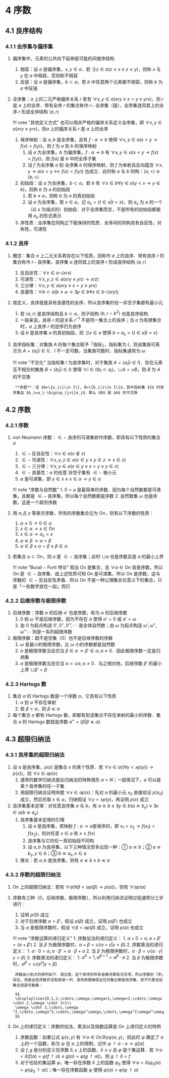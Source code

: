 # 4 序数

## 4.1 良序结构
### 4.1.1 全序集与偏序集
1. 偏序集中，元素的公共向下延伸是可能的间接序结构
    1. 相容：设 $a$ 是偏序集，$x,y\in a$．若 $\exists z\in a(z\leqslant x\wedge z\leqslant y)$，则称 $x$ 与 $y$ 在 $a$ 中相容，否则称不相容
    2. 反链：设 $a$ 是偏序集，$b\subset a$，若 $b$ 中任意两个元素都不相容，则称 $b$ 为 $a$ 中反链
2. 全序集：$a$ 上的二元严格偏序关系 $r$ 若有 $\forall x,y\in a(xry\vee x=y\vee yrx)$，则 $r$ 是 $a$ 上的全序．带有全序 $r$ 的集合称作 $r-$ 全序集（链），全序集连同其上的全序 $r$ 形成全序结构 $\left< a,r\right>$

    !!! note "其他定义方式"
        也可以用非严格的偏序关系定义全序集，即 $\forall x,y\in a(xry\vee yrx)$，则$a$ 上的偏序关系 $r$ 是 $a$ 上的全序

    1. 保序映射：设 $a,b$ 是全序集，且有 $f:a\to b$ 使得 $\forall x,y\in a(x<y\to f(x)<f(y))$，则 $f$ 为 $a$ 到 $b$ 的保序映射
        1. 设 $a$ 为全序集，$b$ 为偏序集，$f:a\to b$ 有 $\forall x,y\in a(x<y\to f(x)<f(y))$，则 $f[a]$ 是 $b$ 中的全序子集
        2. 设 $f$ 为全序集 $a$ 到 全序集 $b$ 的保序映射，则 $f$ 为单射且反向蕴含 $\forall x,y\to a(x<y\leftrightarrow f(x)<f(y))$ 也成立．此时称 $a$ 与 $b$ 同构：$\left< a,<\right> \cong \left< b,< \right>$
    2. 初始段：设 $a$ 为全序集，$b\subset a$，若 $b$ 有 $\forall x\in b\forall y\in a(y<x\to y\in b)$，则称 $b$ 为 a 的初始段
        1. 若 $b\neq a$，则称 $b$ 为 $a$ 的真初始段
        2. 设 $a$ 为全序集，若 $x\in a$，记 $a_x=\{ t\in a|t<x\}$，则 $a_x$ 为 $a$ 的一个（以 $x$ 为端点的）初始段．对于全序集而言，不是所有的初始段都能用 $a_x$ 的形式表示
    3. 序性质：全序集在同构之下能保持的性质．全序间的同构具有自反性，对称性，可递性

### 4.1.2 良序
1. 概念：集合 $a$ 上二元关系若存在以下性质，则称作 $a$ 上的良序．带有良序 $r$ 的集合称作 $r-$ 良序集，良序集 $a$ 连同其上的良序 $r$ 形成良序结构 $\left< a,r \right>$
    1. 反自反性：$\forall x\in a\neg (xrx)$
    2. 可递性：$\forall x,y,z\in a(xry\wedge yrz\to xrz)$
    3. 三分律：$\forall x,y\in a(xry\vee x=y\vee yrx)$
    4. 良基性：$\forall b\subset a(b\neq \varnothing \to \exists y\in b\forall x\in b\neg (xry))$

2. 按定义，良序就是具有良基性的全序，所以良序集的任一非空子集都有最小元
    1. 若 $\left< a,r\right>$ 是良序结构且 $b\subset a$，则子结构 $\left< b,r \cap b^2\right>$ 也是良序结构
    2. 一般来说，良序 $r$ 的逆关系 $r^{-1}$ 不是同一集合上的良序；当 $a$ 为有限集合时，$a$ 上良序 $r$ 的逆序仍为良序
    3. 设 $b$ 是良序集 $a$ 的真初始段，则 $\exists x\in a$ 使得 $b=a_x=\{t\in a|t<x\}$
3. 良序指标集：对集族 $A$ 的每个集合赋予「指标」，指标集为 $I$，则该集族可表示为 $A=\{a_i|i\in I\}$．$I$ 不一定可数，当集族可数时，指标集通常为 $\omega$
    
    !!! note "不交化"
        当指标集 $I$ 为良序集时，对于集族 $A=\{a_i|i\in I\}$．存在元素互不相交的集族 $B=\{b_i|i\in I\}$ 使得 $\forall i\in I(b_i\subset a_i)$，$\cup A=\cup B$，则 $B$ 为 $A$ 的不交族

        **命题**：设 $A=\{a_i|i\in I\}, B=\{b_i|i\in I\}$，其中指标集 $I$ 时良序集且 $b_i=a_i-\bigcup_{j<i}a_j$，那么 $B$ 是 $A$ 的不交族

## 4.2 序数
### 4.2.1 序数
1. $\mathrm{von\ Neumann}$ 序数：$\in -$ 良序的可递集称作序数，即具有以下性质的集合 $\alpha$
    1. $\in -$ 反自反性：$\forall x\in \alpha (x\notin x)$
    2. $\in -$ 可递性：$\forall x,y,z\in \alpha(x\in y\wedge y\in z\to x\in z)$
    3. $\in -$ 三分律：$\forall x,y\in a(x\in y\vee x=y\vee y\in x)$
    4. $\in -$ 良基性：$\alpha$ 的任意`非空子集有 $\in -$ 极小元
    5. $\alpha$ 是可递集，即 $y\in x\wedge x\in \alpha \to y\in \alpha$

    !!! note "序数与自然数"
        1. $0=\varnothing$ 是最简单的序数．因为每个自然数都是可递集，且都是 $\in -$ 良序集，所以每个自然数都是序数
        2. 自然数集 $\omega$ 也是序数，这是一个超穷序数

2. 用 $\alpha ,\beta ,\gamma$ 等表示序数，所有的序数集合记为 $\mathrm{On}$，则有以下序数的性质：
    1. $\alpha \neq 0\to 0\in \alpha$
    2. $x\in \alpha \to x\in \mathrm{On}$
    3. $x\in \alpha \to \alpha _x=x$
    4. $\alpha \cong \beta \to \alpha =\beta$
    5. $\alpha \in \beta \vee \alpha =\beta \vee \beta \in \alpha$
3. 若集合 $a\subset \mathrm{On}$，则 $a$ 是 $\in -$ 良序集；此时 $\cup a$ 也是序数且是 $a$ 的最小上界

    !!! note "$\mathrm{Burali-Forti}$ 悖论"
        假设 $\mathrm{On}$ 是集合，且 $\forall \alpha \in \mathrm{On}$ 皆是序数，所以 $\mathrm{On}$ 是 $\in -$ 良序集．由上述性质可知 $\mathrm{On}$ 是可递集，所以 $\mathrm{On}$ 是序数，这与序数的 $\in -$ 反自反性矛盾．所以 $\mathrm{On}$ 不是一种公理集合论意义下的集合，只是「一些数字放在一起」而已

### 4.2.2 后继序数与极限序数
1. 后继序数：序数 $\alpha$ 的后继 $\alpha '$ 也是序数，称为 $\alpha$ 的后继序数
    1. $0$ 和 $\omega$ 不是后继序数，因为不存在 $\alpha$ 使得 $\alpha'=0$ 或 $\alpha '=\omega$
    2. 由 $0$ 为起点构造 $0',0'',0''',\cdots$ 是全体自然数；由 $\omega$ 为起点构造 $\omega',\omega'',\omega'''\cdots$ 则是一系列超限序数
2. 极限序数：既不是空集（$0$）也不是后继序数的序数
    1. $\omega$ 是最小的极限序数，比 $\omega$ 小的序数都是自然数
    2. $\alpha$ 是极限序数当且仅当 $\beta \in \alpha \to \beta '\in \alpha ,\alpha \neq 0$．因此极限序数一定是归纳集
    3. $\alpha$ 是极限序数当且仅当 $\alpha =\cup \alpha ,\alpha \neq 0$．与之相对地，后继序数 $\beta'$ 的最小上界 $\cup \beta '=\beta$

### 4.2.3 Hartogs 数
1. 集合 $a$ 的 $\mathrm{Hartogs}$ 数是一个序数 $\alpha$，它具有以下性质
    1. $\alpha$ 到 $a$ 不存在单射
    2. 若 $\beta<\alpha$，则 $\beta \preccurlyeq \alpha$
2. 每个集合 $a$ 都有 $\mathrm{Hartogs}$ 数，即都有到该集合不存在单射的最小的序数．集合 $a$ 的 $\mathrm{Hartogs}$ 数就是序数 $a^+=\{\beta|\beta \preccurlyeq \alpha\}$

## 4.3 超限归纳法
### 4.3.1 良序集的超限归纳法
1. 设 $a$ 是良序集，$p(x)$ 是集合 $x$ 的某个性质．若 $\forall x\in a((\forall y<xp(y))\to p(x))$，则 $\forall x\in ap(x)$
    1. 通常的数学归纳法是此归纳法的特殊情形 $a=N$；一般情况下，$a$ 可以是某个良序集的任一子集
    2. 用超限归纳法证明命题 $\forall x\in ap(x)$：先对 $a$ 的最小元 $x_0$ 直接验证 $p(x_0)$ 成立，然后任取 $x\in a$，归纳假设 $\forall y<xp(y)$，再证明 $p(x)$ 成立
2. 良序集基本定理：对任意良序集 $a$ 与 $b$，有 $a\cong b\vee \exists y\in b(a\cong b_y)\vee \exists x\in a(b\cong a_x)$
    1. 良序集基本定理的引理
        1. 设 $a$ 是良序集，若映射 $f:a\to a$是保序的，即 $x_1<x_2\to f(x_1)<f(x_2)$，则对任意 $x\in a$ 有 $x\leqslant f(x)$
        2. 良序集与它的任一真初始段不同构
        3. 设 $a,b$ 为良序集，以下三种情况至多出现一种：① $a\cong b$；② $a\cong b_y, y\in b$；③ $b\cong a_x, x\in a$
    2. 推论：若 $a,b$ 是良序集，则有 $a\preccurlyeq b\wedge b\preccurlyeq a$

### 4.3.2 序数的超限归纳法
1. $\mathrm{On}$ 上的超限归纳法：若有 $\forall \alpha (\forall \beta <\alpha p(\beta)\to p(\alpha))$，则有 $\forall \alpha p(\alpha)$
2. 序数有三种（$0$，后继序数，极限序数），所以利用归纳法证明过程通常分三步进行：
    1. 证明 $p(0)$ 成立
    2. 对于后继序数 $\alpha =\beta'$，假设 $p(\beta)$ 成立，证明 $p(\beta')$ 也成立
    3. 当 $\alpha$ 是极限序数时，假设 $\forall \beta <\alpha p(\beta)$ 成立，证明 $p(\alpha)$ 也成立

    !!! note "序数运算的递归定义"
        1. 序数加法的递归定义：
            1. $\alpha +0=\alpha,\alpha +\beta'=(\alpha +\beta')$
            2. 当 $\beta$ 为极限序数时，$\alpha +\beta =\cup \{\alpha +\gamma |\gamma <\beta\}$
        2. 序数乘法的递归定义：
            1. $\alpha \cdot 0=\alpha,\alpha \cdot \beta'=\alpha \cdot \beta +\alpha$
            2. 当 $\beta$ 为极限序数时，$\alpha \cdot \beta =\cup \{\alpha \cdot \gamma |\gamma <\beta\}$
        3. 序数乘法的递归定义：
            1. $\alpha ^0=1,\alpha^{\beta +1}=\alpha ^\beta \cdot \alpha$
            2. 当 $\beta$ 为极限序数时，$\alpha ^\beta =\cup \{\alpha ^\gamma |\gamma <\beta \}$
        
        序数由小到大的排列如下．请注意，这个排序的所有省略号都有无穷项，所以序数的「序」存在，但是这些序数并没有排成一列．良序原理编保证任何集合都是良序集，但不代表这些集合就是可数集：

        $$
        \displaylines{0,1,2,\cdots,\omega,\omega+1,\omega+2,\cdots,\omega \cdot 2,\omega \cdot 2+1\\
        \omega \cdot 3,\cdots,\omega ^2,\cdots,\omega^3,\cdots,\omega^\omega,\cdots,\omega^{\omega^\omega},\cdots}
        $$

3. $\mathrm{On}$ 上的递归定义：序数的加法，乘法以及指数运算是 $\mathrm{On}$ 上递归定义的特例
    1. 序数函数：如果公式 $\psi(x,y)$ 有 $\forall \alpha \in\mathrm{On}\exists!y\psi(\alpha,y)$，则此时 $\psi$ 确定了 $a$ 上的一个函数，称为 $\psi$ 在 $a$ 上的限制，记作 $\psi \upharpoonright a:a\to \psi[a]$
    2. 设 $f,g$ 是分别定义在序数 $\delta,\gamma$ 上的函数，$\delta \leqslant \gamma$ 且 $\varphi$ 是个集运算．若 $\forall \alpha<\delta(f(\alpha)=\varphi(f\upharpoonright \alpha)\wedge g(\alpha)=\varphi(g\upharpoonright \alpha))$，则 $g\upharpoonright \delta=f$
    3. 对于任给的集运算 $\varphi$，唯一存在序数 $\delta$ 上的函数 $\psi_\delta$ 使得 $\forall \alpha <\delta(\psi_\delta(\alpha)=\varphi(\psi_\delta \upharpoonright \alpha))$；唯一存在序数函数 $\psi$ 使得 $\psi(\alpha)=\varphi(\psi \upharpoonright \alpha)$
